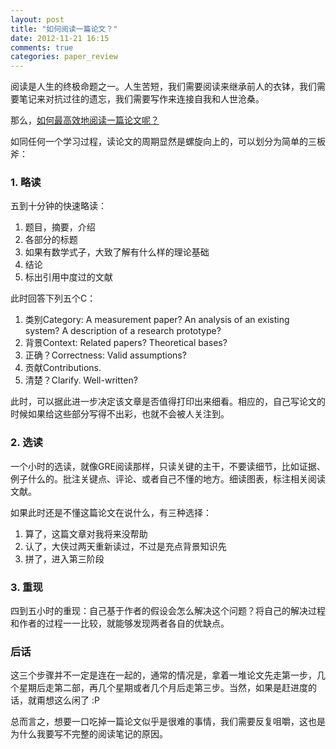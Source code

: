 ```yaml
---
layout: post
title: "如何阅读一篇论文？"
date: 2012-11-21 16:15
comments: true
categories: paper_review
---
```


阅读是人生的终极命题之一。人生苦短，我们需要阅读来继承前人的衣钵，我们需要笔记来对抗过往的遗忘，我们需要写作来连接自我和人世沧桑。

那么，[如何最高效地阅读一篇论文呢？](http://blizzard.cs.uwaterloo.ca/keshav/home/Papers/data/07/paper-reading.pdf)

如同任何一个学习过程，读论文的周期显然是螺旋向上的，可以划分为简单的三板斧：
<!--more-->
### 1. 略读

五到十分钟的快速略读：

1. 题目，摘要，介绍
2. 各部分的标题
3. 如果有数学式子，大致了解有什么样的理论基础
4. 结论
5. 标出引用中度过的文献

此时回答下列五个C：

1. 类别Category: A measurement paper? An analysis of an existing system? A description of a research prototype?
2. 背景Context: Related papers? Theoretical bases?
3. 正确？Correctness: Valid assumptions?
4. 贡献Contributions.
5. 清楚？Clarify. Well-written?

此时，可以据此进一步决定该文章是否值得打印出来细看。相应的，自己写论文的时候如果给这些部分写得不出彩，也就不会被人关注到。

### 2. 选读

一个小时的选读，就像GRE阅读那样，只读关键的主干，不要读细节，比如证据、例子什么的。批注关键点、评论、或者自己不懂的地方。细读图表，标注相关阅读文献。

如果此时还是不懂这篇论文在说什么，有三种选择：

1. 算了，这篇文章对我将来没帮助
2. 认了，大侠过两天重新读过，不过是充点背景知识先
3. 拼了，进入第三阶段

### 3. 重现

四到五小时的重现：自己基于作者的假设会怎么解决这个问题？将自己的解决过程和作者的过程一一比较，就能够发现两者各自的优缺点。

### 后话

这三个步骤并不一定是连在一起的，通常的情况是，拿着一堆论文先走第一步，几个星期后走第二部，再几个星期或者几个月后走第三步。当然，如果是赶进度的话，就甭想这么闲了 :P

总而言之，想要一口吃掉一篇论文似乎是很难的事情，我们需要反复咀嚼，这也是为什么我要写不完整的阅读笔记的原因。